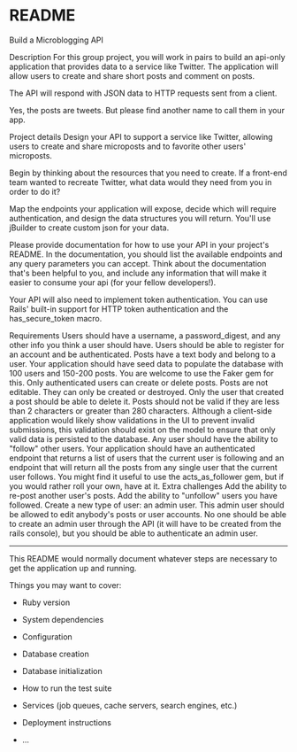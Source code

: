 # README

Build a Microblogging API

Description
For this group project, you will work in pairs to build an api-only application that provides data to a service like Twitter. The application will allow users to create and share short posts and comment on posts.

The API will respond with JSON data to HTTP requests sent from a client.

Yes, the posts are tweets. But please find another name to call them in your app.

Project details
Design your API to support a service like Twitter, allowing users to create and share microposts and to favorite other users' microposts.

Begin by thinking about the resources that you need to create. If a front-end team wanted to recreate Twitter, what data would they need from you in order to do it?

Map the endpoints your application will expose, decide which will require authentication, and design the data structures you will return. You'll use jBuilder to create custom json for your data.

Please provide documentation for how to use your API in your project's README. In the documentation, you should list the available endpoints and any query parameters you can accept. Think about the documentation that's been helpful to you, and include any information that will make it easier to consume your api (for your fellow developers!).

Your API will also need to implement token authentication. You can use Rails' built-in support for HTTP token authentication and the has_secure_token macro.

Requirements
Users should have a username, a password_digest, and any other info you think a user should have.
Users should be able to register for an account and be authenticated.
Posts have a text body and belong to a user.
Your application should have seed data to populate the database with 100 users and 150-200 posts. You are welcome to use the Faker gem for this.
Only authenticated users can create or delete posts.
Posts are not editable. They can only be created or destroyed.
Only the user that created a post should be able to delete it.
Posts should not be valid if they are less than 2 characters or greater than 280 characters. Although a client-side application would likely show validations in the UI to prevent invalid submissions, this validation should exist on the model to ensure that only valid data is persisted to the database.
Any user should have the ability to "follow" other users.
Your application should have an authenticated endpoint that returns a list of users that the current user is following and an endpoint that will return all the posts from any single user that the current user follows.
You might find it useful to use the acts_as_follower gem, but if you would rather roll your own, have at it.
Extra challenges
Add the ability to re-post another user's posts.
Add the ability to "unfollow" users you have followed.
Create a new type of user: an admin user. This admin user should be allowed to edit anybody's posts or user accounts.
No one should be able to create an admin user through the API (it will have to be created from the rails console), but you should be able to authenticate an admin user.

*********************************************************************
This README would normally document whatever steps are necessary to get the
application up and running.

Things you may want to cover:

* Ruby version

* System dependencies

* Configuration

* Database creation

* Database initialization

* How to run the test suite

* Services (job queues, cache servers, search engines, etc.)

* Deployment instructions

* ...
